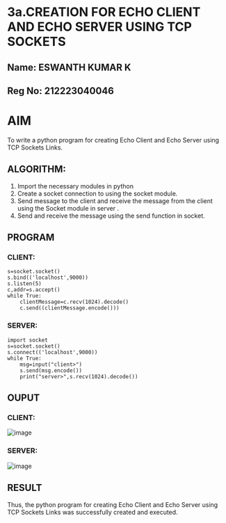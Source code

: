 # 3a.CREATION FOR ECHO CLIENT AND ECHO SERVER USING TCP SOCKETS

## Name: ESWANTH KUMAR K
## Reg No: 212223040046
# AIM
To write a python program for creating Echo Client and Echo Server using TCP
Sockets Links.
## ALGORITHM:
1. Import the necessary modules in python
2. Create a socket connection to using the socket module.
3. Send message to the client and receive the message from the client using the Socket module in
 server .
4. Send and receive the message using the send function in socket.
## PROGRAM
### CLIENT:
```import socket
s=socket.socket()
s.bind(('localhost',9000))
s.listen(5)
c,addr=s.accept()
while True:
    clientMessage=c.recv(1024).decode()
    c.send((clientMessage.encode()))

```
### SERVER:
```
import socket
s=socket.socket()
s.connect(('localhost',9000))
while True:
    msg=input("client>")
    s.send(msg.encode())
    print("server>",s.recv(1024).decode())
```
## OUPUT
### CLIENT:
![image](https://github.com/eswanth2005/3a.Sockets_Creation_for_Echo_Client_and_Echo_Server/assets/164656722/bf41103b-51fa-4266-85c3-a3cae3d0f444)

### SERVER:
![image](https://github.com/eswanth2005/3a.Sockets_Creation_for_Echo_Client_and_Echo_Server/assets/164656722/c165f082-0a6e-4ea9-980c-558fc99047c7)

## RESULT
Thus, the python program for creating Echo Client and Echo Server using TCP Sockets Links 
was successfully created and executed.
